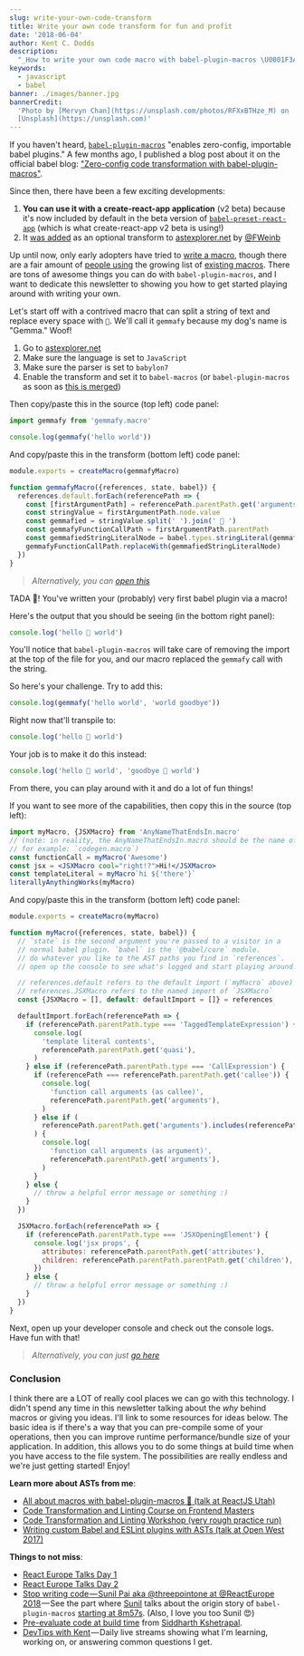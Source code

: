 ```yaml
---
slug: write-your-own-code-transform
title: Write your own code transform for fun and profit
date: '2018-06-04'
author: Kent C. Dodds
description:
  "_How to write your own code macro with babel-plugin-macros \U0001F3A3_"
keywords:
  - javascript
  - babel
banner: ./images/banner.jpg
bannerCredit:
  'Photo by [Mervyn Chan](https://unsplash.com/photos/RFXxBTHze_M) on
  [Unsplash](https://unsplash.com)'
---
```


If you haven't heard,
[`babel-plugin-macros`](https://github.com/kentcdodds/babel-plugin-macros)
"enables zero-config, importable babel plugins." A few months ago, I published a
blog post about it on the official babel blog:
["Zero-config code transformation with babel-plugin-macros"](https://babeljs.io/blog/2017/09/11/zero-config-with-babel-macros).

Since then, there have been a few exciting developments:

1.  **You can use it with a create-react-app application** (v2 beta) because
    it's now included by default in the beta version of
    [`babel-preset-react-app`](https://www.npmjs.com/package/babel-preset-react-app)
    (which is what create-react-app v2 beta is using!)
2.  It [was added](https://github.com/fkling/astexplorer/pull/303) as an
    optional transform to [astexplorer.net](https://astexplorer.net/) by
    [@FWeinb](https://twitter.com/FWeinb)

Up until now, only early adopters have tried to
[write a macro](https://github.com/kentcdodds/babel-plugin-macros/blob/master/other/docs/author.md),
though there are a fair amount of
[people using](https://github.com/kentcdodds/babel-plugin-macros/blob/master/other/docs/user.md)
the growing list of
[existing macros](https://github.com/kentcdodds/babel-plugin-macros/blob/master/other/docs/macros.md).
There are tons of awesome things you can do with `babel-plugin-macros`, and I
want to dedicate this newsletter to showing you how to get started playing
around with writing your own.

Let's start off with a contrived macro that can split a string of text and
replace every space with `🐶`. We'll call it `gemmafy` because my dog's name is
"Gemma." Woof!

1.  Go to [astexplorer.net](https://astexplorer.net/)
2.  Make sure the language is set to `JavaScript`
3.  Make sure the parser is set to `babylon7`
4.  Enable the transform and set it to `babel-macros` (or `babel-plugin-macros`
    as soon as [this is merged](https://github.com/fkling/astexplorer/pull/318))

Then copy/paste this in the source (top left) code panel:

```js
import gemmafy from 'gemmafy.macro'

console.log(gemmafy('hello world'))
```

And copy/paste this in the transform (bottom left) code panel:

```js
module.exports = createMacro(gemmafyMacro)

function gemmafyMacro({references, state, babel}) {
  references.default.forEach(referencePath => {
    const [firstArgumentPath] = referencePath.parentPath.get('arguments')
    const stringValue = firstArgumentPath.node.value
    const gemmafied = stringValue.split(' ').join(' 🐶 ')
    const gemmafyFunctionCallPath = firstArgumentPath.parentPath
    const gemmafiedStringLiteralNode = babel.types.stringLiteral(gemmafied)
    gemmafyFunctionCallPath.replaceWith(gemmafiedStringLiteralNode)
  })
}
```

> _Alternatively, you can
> [open this](https://astexplorer.net/#/gist/9d287441b6bd345f9e113c9c3b2b2aee/d5ebca867a522f8aa0120643883b97b83ee23fb4)_

TADA 🎉! You've written your (probably) very first babel plugin via a macro!

Here's the output that you should be seeing (in the bottom right panel):

```js
console.log('hello 🐶 world')
```

You'll notice that `babel-plugin-macros` will take care of removing the import
at the top of the file for you, and our macro replaced the `gemmafy` call with
the string.

So here's your challenge. Try to add this:

```js
console.log(gemmafy('hello world', 'world goodbye'))
```

Right now that'll transpile to:

```js
console.log('hello 🐶 world')
```

Your job is to make it do this instead:

```js
console.log('hello 🐶 world', 'goodbye 🐶 world')
```

From there, you can play around with it and do a lot of fun things!

If you want to see more of the capabilities, then copy this in the source (top
left):

```jsx
import myMacro, {JSXMacro} from 'AnyNameThatEndsIn.macro'
// (note: in reality, the AnyNameThatEndsIn.macro should be the name of your package
// for example: `codegen.macro`)
const functionCall = myMacro('Awesome')
const jsx = <JSXMacro cool="right!?">Hi!</JSXMacro>
const templateLiteral = myMacro`hi ${'there'}`
literallyAnythingWorks(myMacro)
```

And copy/paste this in the transform (bottom left) code panel:

```js
module.exports = createMacro(myMacro)

function myMacro({references, state, babel}) {
  // `state` is the second argument you're passed to a visitor in a
  // normal babel plugin. `babel` is the `@babel/core` module.
  // do whatever you like to the AST paths you find in `references`.
  // open up the console to see what's logged and start playing around!

  // references.default refers to the default import (`myMacro` above)
  // references.JSXMacro refers to the named import of `JSXMacro`
  const {JSXMacro = [], default: defaultImport = []} = references

  defaultImport.forEach(referencePath => {
    if (referencePath.parentPath.type === 'TaggedTemplateExpression') {
      console.log(
        'template literal contents',
        referencePath.parentPath.get('quasi'),
      )
    } else if (referencePath.parentPath.type === 'CallExpression') {
      if (referencePath === referencePath.parentPath.get('callee')) {
        console.log(
          'function call arguments (as callee)',
          referencePath.parentPath.get('arguments'),
        )
      } else if (
        referencePath.parentPath.get('arguments').includes(referencePath)
      ) {
        console.log(
          'function call arguments (as argument)',
          referencePath.parentPath.get('arguments'),
        )
      }
    } else {
      // throw a helpful error message or something :)
    }
  })

  JSXMacro.forEach(referencePath => {
    if (referencePath.parentPath.type === 'JSXOpeningElement') {
      console.log('jsx props', {
        attributes: referencePath.parentPath.get('attributes'),
        children: referencePath.parentPath.parentPath.get('children'),
      })
    } else {
      // throw a helpful error message or something :)
    }
  })
}
```

Next, open up your developer console and check out the console logs. Have fun
with that!

> _Alternatively, you can just
> [go here](https://astexplorer.net/#/gist/6efcadfda8975787d515a4a37c1a600a/635ba8b54af89d52171739c43a9a8a41627d461a)_

### Conclusion

I think there are a LOT of really cool places we can go with this technology. I
didn't spend any time in this newsletter talking about the _why_ behind macros
or giving you ideas. I'll link to some resources for ideas below. The basic idea
is if there's a way that you can pre-compile some of your operations, then you
can improve runtime performance/bundle size of your application. In addition,
this allows you to do some things at build time when you have access to the file
system. The possibilities are really endless and we're just getting started!
Enjoy!

**Learn more about ASTs from me**:

- [All about macros with babel-plugin-macros 🎣 (talk at ReactJS Utah)](https://www.youtube.com/watch?v=nlAHtAQlFGk&list=PLV5CVI1eNcJgNqzNwcs4UKrlJdhfDjshf)
- [Code Transformation and Linting Course on Frontend Masters](https://frontendmasters.com/workshops/code-transformation-linting-asts/)
- [Code Transformation and Linting Workshop (very rough practice run)](https://www.youtube.com/watch?v=-iA7TAUGn2Y&list=PLV5CVI1eNcJgNqzNwcs4UKrlJdhfDjshf)
- [Writing custom Babel and ESLint plugins with ASTs (talk at Open West 2017)](https://www.youtube.com/watch?v=VBscbcm2Mok&list=PLV5CVI1eNcJgNqzNwcs4UKrlJdhfDjshf)

**Things to not miss**:

- [React Europe Talks Day 1](https://www.youtube.com/watch?list=PLCC436JpVnK3xH_ArpIjdkYDGwWNkVa73&v=aOWIJ4Mgb2k)
- [React Europe Talks Day 2](https://www.youtube.com/watch?v=WYWVGQKnz5M&list=PLCC436JpVnK1X7atG6EIz467Evs4TMX_5)
- [Stop writing code — Sunil Pai aka @threepointone at @ReactEurope 2018](https://www.youtube.com/watch?v=WYWVGQKnz5M) — See
  the part where [Sunil](https://twitter.com/threepointone) talks about the
  origin story of `babel-plugin-macros`
  [starting at 8m57s](https://youtu.be/WYWVGQKnz5M?t=8m57s). (Also, I love you
  too Sunil 😍)
- [Pre-evaluate code at build time](https://www.youtube.com/watch?v=NhmrbpVKgdQ&list=LLz-BYvuntVRt_VpfR6FKXJw)
  from [Siddharth Kshetrapal](https://twitter.com/siddharthkp).
- [DevTips with Kent](http://kcd.im/devtips) — Daily live streams showing what
  I'm learning, working on, or answering common questions I get.
